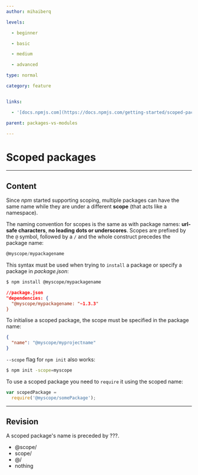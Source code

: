 ```yaml
---
author: mihaiberq

levels:

  - beginner

  - basic

  - medium

  - advanced

type: normal

category: feature


links:

  - '[docs.npmjs.com](https://docs.npmjs.com/getting-started/scoped-packages){website}'

parent: packages-vs-modules

---
```


# Scoped packages

---
## Content

Since *npm* started supporting scoping, multiple packages can have the same name while they are under a different **scope** (that acts like a namespace).

The naming convention for scopes is the same as with package names: **url-safe characters**, **no leading dots or underscores**. Scopes are prefixed by the `@` symbol, followed by a `/` and the whole construct precedes the package name:
```javascript
@myscope/mypackagename
```

This syntax must be used when trying to `install` a package or specify a package in *package.json*:
```bash
$ npm install @myscope/mypackagename
```
```json
//package.json
"dependencies: {
  "@myscope/mypackagename: "~1.3.3"
}
```
To initialise a scoped package, the scope must be specified in the package name:
```json
{
  "name": "@myscope/myprojectname"
}
```
`--scope` flag for `npm init` also works:
```bash
$ npm init -scope=myscope
```
To use a scoped package you need to `require` it using the scoped name:
```javascript
var scopedPackage =
  require('@myscope/somePackage');

```

---
## Revision

A scoped package's name is preceded by ???.


* @scope/
* scope/
* @/
* nothing

